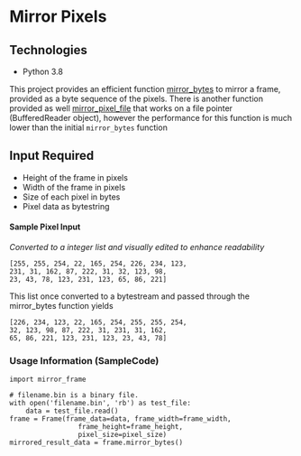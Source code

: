 # Mirror Pixels

## Technologies
- Python 3.8

This project provides an efficient function [mirror_bytes](https://github.com/admurray/mirror_pixels/blob/eac9e6a0a23ddb5d8cf43448f1c76cb665eaad5a/mirror_frame.py#L40)
to mirror a frame, provided as a byte sequence of the pixels.
There is another function provided as well [mirror_pixel_file](https://github.com/admurray/mirror_pixels/blob/eac9e6a0a23ddb5d8cf43448f1c76cb665eaad5a/mirror_frame.py#L80)
that works on a file pointer (BufferedReader object), however the performance
for this function is much lower than the initial `mirror_bytes` function 
 
 ## Input Required
 - Height of the frame in pixels
 - Width of the frame in pixels
 - Size of each pixel in bytes
 - Pixel data as bytestring 

#### Sample Pixel Input 
*Converted to a integer list and visually edited to enhance readability*  
```
[255, 255, 254, 22, 165, 254, 226, 234, 123,  
231, 31, 162, 87, 222, 31, 32, 123, 98,  
23, 43, 78, 123, 231, 123, 65, 86, 221]
```
This list once converted to a bytestream and passed through the mirror_bytes
function yields
```
[226, 234, 123, 22, 165, 254, 255, 255, 254,  
32, 123, 98, 87, 222, 31, 231, 31, 162,  
65, 86, 221, 123, 231, 123, 23, 43, 78]
```

### Usage Information (SampleCode)
```
import mirror_frame

# filename.bin is a binary file.
with open('filename.bin', 'rb') as test_file:
    data = test_file.read()
frame = Frame(frame_data=data, frame_width=frame_width, 
                 frame_height=frame_height,
                 pixel_size=pixel_size)
mirrored_result_data = frame.mirror_bytes()
```
